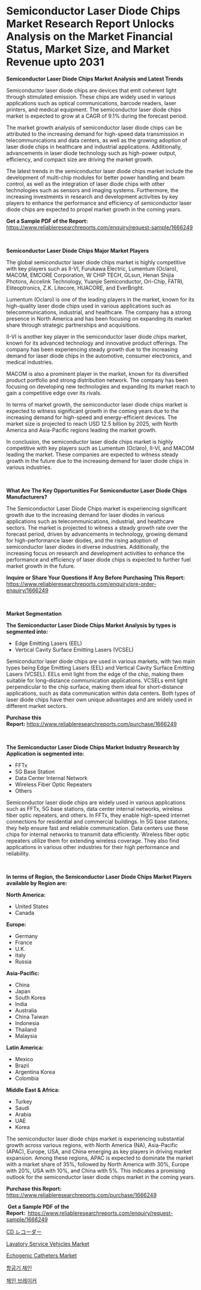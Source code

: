 <p><h1>Semiconductor Laser Diode Chips Market Research Report Unlocks Analysis on the Market Financial Status, Market Size, and Market Revenue upto 2031</h1></p><p><strong>Semiconductor Laser Diode Chips Market Analysis and Latest Trends</strong></p>
<p><p>Semiconductor laser diode chips are devices that emit coherent light through stimulated emission. These chips are widely used in various applications such as optical communications, barcode readers, laser printers, and medical equipment. The semiconductor laser diode chips market is expected to grow at a CAGR of 9.1% during the forecast period.</p><p>The market growth analysis of semiconductor laser diode chips can be attributed to the increasing demand for high-speed data transmission in telecommunications and data centers, as well as the growing adoption of laser diode chips in healthcare and industrial applications. Additionally, advancements in laser diode technology such as high-power output, efficiency, and compact size are driving the market growth.</p><p>The latest trends in the semiconductor laser diode chips market include the development of multi-chip modules for better power handling and beam control, as well as the integration of laser diode chips with other technologies such as sensors and imaging systems. Furthermore, the increasing investments in research and development activities by key players to enhance the performance and efficiency of semiconductor laser diode chips are expected to propel market growth in the coming years.</p></p>
<p><strong>Get a Sample PDF of the Report:&nbsp;</strong> <a href="https://www.reliableresearchreports.com/enquiry/request-sample/1666249">https://www.reliableresearchreports.com/enquiry/request-sample/1666249</a></p>
<p>&nbsp;</p>
<p><strong>Semiconductor Laser Diode Chips Major Market Players</strong></p>
<p><p>The global semiconductor laser diode chips market is highly competitive with key players such as II-VI, Furukawa Electric, Lumentum (Oclaro), MACOM, EMCORE Corporation, W CHIP TECH, GLsun, Henan Shijia Photons, Accelink Technology, Yuanjie Semiconductor, Ori-Chip, FATRI, Eliteoptronics, Z.K. Litecore, HUACORE, and EverBright.</p><p>Lumentum (Oclaro) is one of the leading players in the market, known for its high-quality laser diode chips used in various applications such as telecommunications, industrial, and healthcare. The company has a strong presence in North America and has been focusing on expanding its market share through strategic partnerships and acquisitions.</p><p>II-VI is another key player in the semiconductor laser diode chips market, known for its advanced technology and innovative product offerings. The company has been experiencing steady growth due to the increasing demand for laser diode chips in the automotive, consumer electronics, and medical industries.</p><p>MACOM is also a prominent player in the market, known for its diversified product portfolio and strong distribution network. The company has been focusing on developing new technologies and expanding its market reach to gain a competitive edge over its rivals.</p><p>In terms of market growth, the semiconductor laser diode chips market is expected to witness significant growth in the coming years due to the increasing demand for high-speed and energy-efficient devices. The market size is projected to reach USD 12.5 billion by 2025, with North America and Asia-Pacific regions leading the market growth.</p><p>In conclusion, the semiconductor laser diode chips market is highly competitive with key players such as Lumentum (Oclaro), II-VI, and MACOM leading the market. These companies are expected to witness steady growth in the future due to the increasing demand for laser diode chips in various industries.</p></p>
<p>&nbsp;</p>
<p><strong>What Are The Key Opportunities For Semiconductor Laser Diode Chips Manufacturers?</strong></p>
<p><p>The Semiconductor Laser Diode Chips market is experiencing significant growth due to the increasing demand for laser diodes in various applications such as telecommunications, industrial, and healthcare sectors. The market is projected to witness a steady growth rate over the forecast period, driven by advancements in technology, growing demand for high-performance laser diodes, and the rising adoption of semiconductor laser diodes in diverse industries. Additionally, the increasing focus on research and development activities to enhance the performance and efficiency of laser diode chips is expected to further fuel market growth in the future.</p></p>
<p><strong>Inquire or Share Your Questions If Any Before Purchasing This Report:</strong> <a href="https://www.reliableresearchreports.com/enquiry/pre-order-enquiry/1666249">https://www.reliableresearchreports.com/enquiry/pre-order-enquiry/1666249</a></p>
<p>&nbsp;</p>
<p><strong>Market Segmentation</strong></p>
<p><strong>The Semiconductor Laser Diode Chips Market Analysis by types is segmented into:</strong></p>
<p><ul><li>Edge Emitting Lasers (EEL)</li><li>Vertical Cavity Surface Emitting Lasers (VCSEL)</li></ul></p>
<p><p>Semiconductor laser diode chips are used in various markets, with two main types being Edge Emitting Lasers (EEL) and Vertical Cavity Surface Emitting Lasers (VCSEL). EELs emit light from the edge of the chip, making them suitable for long-distance communication applications. VCSELs emit light perpendicular to the chip surface, making them ideal for short-distance applications, such as data communication within data centers. Both types of laser diode chips have their own unique advantages and are widely used in different market sectors.</p></p>
<p><strong>Purchase this Report:&nbsp;</strong><a href="https://www.reliableresearchreports.com/purchase/1666249">https://www.reliableresearchreports.com/purchase/1666249</a></p>
<p>&nbsp;</p>
<p><strong>The Semiconductor Laser Diode Chips Market Industry Research by Application is segmented into:</strong></p>
<p><ul><li>FFTx</li><li>5G Base Station</li><li>Data Center Internal Network</li><li>Wireless Fiber Optic Repeaters</li><li>Others</li></ul></p>
<p><p>Semiconductor laser diode chips are widely used in various applications such as FFTx, 5G base stations, data center internal networks, wireless fiber optic repeaters, and others. In FFTx, they enable high-speed internet connections for residential and commercial buildings. In 5G base stations, they help ensure fast and reliable communication. Data centers use these chips for internal networks to transmit data efficiently. Wireless fiber optic repeaters utilize them for extending wireless coverage. They also find applications in various other industries for their high performance and reliability.</p></p>
<p>&nbsp;</p>
<p><strong>In terms of Region, the Semiconductor Laser Diode Chips Market Players available by Region are:</strong></p>
<p>
    <p> <strong> North America: </strong>
        <ul>
            <li>United States</li>
            <li>Canada</li>
        </ul>
        </p> 
    <p> <strong> Europe: </strong>
        <ul>
            <li>Germany</li>
            <li>France</li>
            <li>U.K.</li>
            <li>Italy</li>
            <li>Russia</li>
        </ul>
        </p> 
    <p> <strong> Asia-Pacific: </strong>
        <ul>
            <li>China</li>
            <li>Japan</li>
            <li>South Korea</li>
            <li>India</li>
            <li>Australia</li>
            <li>China Taiwan</li>
            <li>Indonesia</li>
            <li>Thailand</li>
            <li>Malaysia</li>
        </ul>
        </p> 
    <p> <strong> Latin America: </strong>
        <ul>
            <li>Mexico</li>
            <li>Brazil</li>
            <li>Argentina Korea</li>
            <li>Colombia</li>
        </ul>
        </p> 
    <p> <strong> Middle East & Africa: </strong>
        <ul>
            <li>Turkey</li>
            <li>Saudi</li>
            <li>Arabia</li>
            <li>UAE</li>
            <li>Korea</li>
        </ul>
    </p>
    </p>
<p><p>The semiconductor laser diode chips market is experiencing substantial growth across various regions, with North America (NA), Asia-Pacific (APAC), Europe, USA, and China emerging as key players in driving market expansion. Among these regions, APAC is expected to dominate the market with a market share of 35%, followed by North America with 30%, Europe with 20%, USA with 10%, and China with 5%. This indicates a promising outlook for the semiconductor laser diode chips market in the coming years.</p></p>
<p><strong>Purchase this Report: </strong><a href="https://www.reliableresearchreports.com/purchase/1666249">https://www.reliableresearchreports.com/purchase/1666249</a></p>
<p>&nbsp;<strong>Get a Sample PDF of the Report:&nbsp;&nbsp;</strong><a href="https://www.reliableresearchreports.com/enquiry/request-sample/1666249">https://www.reliableresearchreports.com/enquiry/request-sample/1666249</a></p>
<p><strong></strong></p>
<p><p><a href="https://medium.com/@gustavorn8776xcc/cd%E3%83%AC%E3%82%B3%E3%83%BC%E3%83%80%E3%83%BC%E5%B8%82%E5%A0%B4-2031%E5%B9%B4%E3%81%BE%E3%81%A7%E3%81%AE%E3%83%88%E3%83%AC%E3%83%B3%E3%83%89-%E4%BA%88%E6%B8%AC-%E7%AB%B6%E4%BA%89%E5%88%86%E6%9E%90-35ab480651d6">CD レコーダー</a></p><p><a href="https://issuu.com/reportprime-2/docs/lavatory-service-vehicles-market-size-2030.pptx">Lavatory Service Vehicles Market</a></p><p><a href="https://www.linkedin.com/pulse/echogenic-catheters-market-comprehensive-report-its-share-amp-fdjne?trackingId=2n4hCTrt9QjXQGEhATLeWg%3D%3D">Echogenic Catheters Market</a></p><p><a href="https://github.com/Hubertstyenger6685/Market-Research-Report-List-1/blob/main/829066111982.md">항공기 체인</a></p><p><a href="https://github.com/hxzi07639916/Market-Research-Report-List-1/blob/main/361726111981.md">체인 브레이커</a></p></p>